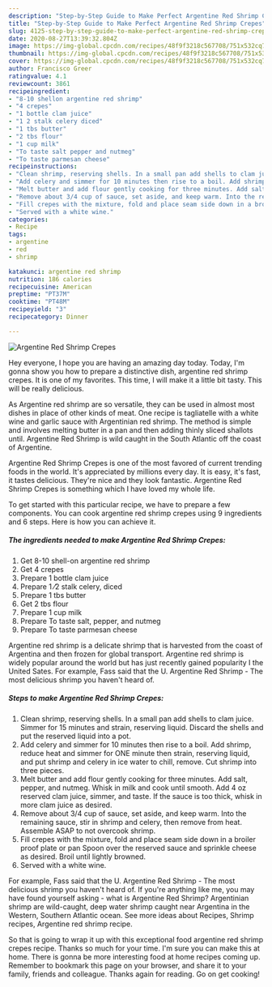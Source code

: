 ```yaml
---
description: "Step-by-Step Guide to Make Perfect Argentine Red Shrimp Crepes"
title: "Step-by-Step Guide to Make Perfect Argentine Red Shrimp Crepes"
slug: 4125-step-by-step-guide-to-make-perfect-argentine-red-shrimp-crepes
date: 2020-08-27T13:39:32.804Z
image: https://img-global.cpcdn.com/recipes/48f9f3218c567708/751x532cq70/argentine-red-shrimp-crepes-recipe-main-photo.jpg
thumbnail: https://img-global.cpcdn.com/recipes/48f9f3218c567708/751x532cq70/argentine-red-shrimp-crepes-recipe-main-photo.jpg
cover: https://img-global.cpcdn.com/recipes/48f9f3218c567708/751x532cq70/argentine-red-shrimp-crepes-recipe-main-photo.jpg
author: Francisco Greer
ratingvalue: 4.1
reviewcount: 3861
recipeingredient:
- "8-10 shellon argentine red shrimp"
- "4 crepes"
- "1 bottle clam juice"
- "1 2 stalk celery diced"
- "1 tbs butter"
- "2 tbs flour"
- "1 cup milk"
- "To taste salt pepper and nutmeg"
- "To taste parmesan cheese"
recipeinstructions:
- "Clean shrimp, reserving shells. In a small pan add shells to clam juice. Simmer for 15 minutes and strain, reserving liquid. Discard the shells and put the reserved liquid into a pot."
- "Add celery and simmer for 10 minutes then rise to a boil. Add shrimp, reduce heat and simmer for ONE minute then strain, reserving liquid, and put shrimp and celery in ice water to chill, remove. Cut shrimp into three pieces."
- "Melt butter and add flour gently cooking for three minutes. Add salt, pepper, and nutmeg. Whisk in milk and cook until smooth. Add 4 oz reserved clam juice, simmer, and taste. If the sauce is too thick, whisk in more clam juice as desired."
- "Remove about 3/4 cup of sauce, set aside, and keep warm. Into the remaining sauce, stir in shrimp and celery, then remove from heat. Assemble ASAP to not overcook shrimp."
- "Fill crepes with the mixture, fold and place seam side down in a broiler proof plate or pan Spoon over the reserved sauce and sprinkle cheese as desired. Broil until lightly browned."
- "Served with a white wine."
categories:
- Recipe
tags:
- argentine
- red
- shrimp

katakunci: argentine red shrimp 
nutrition: 186 calories
recipecuisine: American
preptime: "PT37M"
cooktime: "PT48M"
recipeyield: "3"
recipecategory: Dinner

---
```



![Argentine Red Shrimp Crepes](https://img-global.cpcdn.com/recipes/48f9f3218c567708/751x532cq70/argentine-red-shrimp-crepes-recipe-main-photo.jpg)

Hey everyone, I hope you are having an amazing day today. Today, I'm gonna show you how to prepare a distinctive dish, argentine red shrimp crepes. It is one of my favorites. This time, I will make it a little bit tasty. This will be really delicious.

As Argentine red shrimp are so versatile, they can be used in almost most dishes in place of other kinds of meat. One recipe is tagliatelle with a white wine and garlic sauce with Argentinian red shrimp. The method is simple and involves melting butter in a pan and then adding thinly sliced shallots until. Argentine Red Shrimp is wild caught in the South Atlantic off the coast of Argentine.

Argentine Red Shrimp Crepes is one of the most favored of current trending foods in the world. It's appreciated by millions every day. It is easy, it's fast, it tastes delicious. They're nice and they look fantastic. Argentine Red Shrimp Crepes is something which I have loved my whole life.


To get started with this particular recipe, we have to prepare a few components. You can cook argentine red shrimp crepes using 9 ingredients and 6 steps. Here is how you can achieve it.

<!--inarticleads1-->

##### The ingredients needed to make Argentine Red Shrimp Crepes:

1. Get 8-10 shell-on argentine red shrimp
1. Get 4 crepes
1. Prepare 1 bottle clam juice
1. Prepare 1 ⁄2 stalk celery, diced
1. Prepare 1 tbs butter
1. Get 2 tbs flour
1. Prepare 1 cup milk
1. Prepare To taste salt, pepper, and nutmeg
1. Prepare To taste parmesan cheese


Argentine red shrimp is a delicate shrimp that is harvested from the coast of Argentina and then frozen for global transport. Argentine red shrimp is widely popular around the world but has just recently gained popularity I the United Sates. For example, Fass said that the U. Argentine Red Shrimp - The most delicious shrimp you haven&#39;t heard of. 

<!--inarticleads2-->

##### Steps to make Argentine Red Shrimp Crepes:

1. Clean shrimp, reserving shells. In a small pan add shells to clam juice. Simmer for 15 minutes and strain, reserving liquid. Discard the shells and put the reserved liquid into a pot.
1. Add celery and simmer for 10 minutes then rise to a boil. Add shrimp, reduce heat and simmer for ONE minute then strain, reserving liquid, and put shrimp and celery in ice water to chill, remove. Cut shrimp into three pieces.
1. Melt butter and add flour gently cooking for three minutes. Add salt, pepper, and nutmeg. Whisk in milk and cook until smooth. Add 4 oz reserved clam juice, simmer, and taste. If the sauce is too thick, whisk in more clam juice as desired.
1. Remove about 3/4 cup of sauce, set aside, and keep warm. Into the remaining sauce, stir in shrimp and celery, then remove from heat. Assemble ASAP to not overcook shrimp.
1. Fill crepes with the mixture, fold and place seam side down in a broiler proof plate or pan Spoon over the reserved sauce and sprinkle cheese as desired. Broil until lightly browned.
1. Served with a white wine.


For example, Fass said that the U. Argentine Red Shrimp - The most delicious shrimp you haven&#39;t heard of. If you&#39;re anything like me, you may have found yourself asking - what is Argentine Red Shrimp? Argentinian shrimp are wild-caught, deep water shrimp caught near Argentina in the Western, Southern Atlantic ocean. See more ideas about Recipes, Shrimp recipes, Argentine red shrimp recipe. 

So that is going to wrap it up with this exceptional food argentine red shrimp crepes recipe. Thanks so much for your time. I'm sure you can make this at home. There is gonna be more interesting food at home recipes coming up. Remember to bookmark this page on your browser, and share it to your family, friends and colleague. Thanks again for reading. Go on get cooking!
